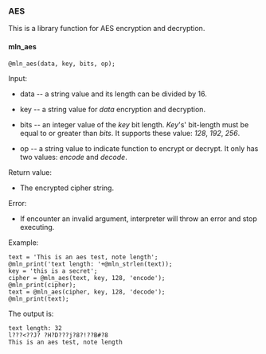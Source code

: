 ### AES

This is a library function for AES encryption and decryption.



#### mln_aes

```
@mln_aes(data, key, bits, op);
```

Input:

- data -- a string value and its length can be divided by 16.
- key --  a string value for *data* encryption and decryption.
- bits -- an integer value of the *key* bit length. *Key*'s' bit-length must be equal to or greater than *bits*. It supports these value: *128*, *192*, *256*.

- op -- a string value to indicate function to encrypt or decrypt. It only has two values: *encode* and *decode*.

Return value:

- The encrypted cipher string.

Error:

- If encounter an invalid argument, interpreter will throw an error and stop executing.

Example:

```
text = 'This is an aes test, note length';
@mln_print('text length: '+@mln_strlen(text));
key = 'this is a secret';
cipher = @mln_aes(text, key, 128, 'encode');
@mln_print(cipher);
text = @mln_aes(cipher, key, 128, 'decode');
@mln_print(text);
```

The output is:

```
text length: 32
l???<??J? ?H?D???j?8?!??B#?8
This is an aes test, note length
```

